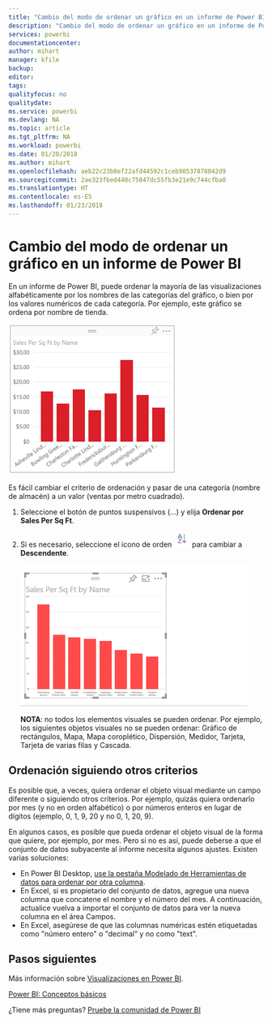 ```yaml
---
title: "Cambio del modo de ordenar un gráfico en un informe de Power BI"
description: "Cambio del modo de ordenar un gráfico en un informe de Power BI"
services: powerbi
documentationcenter: 
author: mihart
manager: kfile
backup: 
editor: 
tags: 
qualityfocus: no
qualitydate: 
ms.service: powerbi
ms.devlang: NA
ms.topic: article
ms.tgt_pltfrm: NA
ms.workload: powerbi
ms.date: 01/20/2018
ms.author: mihart
ms.openlocfilehash: aeb22c23b0ef22afd44592c1ceb90537878042d9
ms.sourcegitcommit: 2ae323fbed440c75847dc55fb3e21e9c744cfba0
ms.translationtype: HT
ms.contentlocale: es-ES
ms.lasthandoff: 01/23/2018
---
```

# <a name="change-how-a-chart-is-sorted-in-a-power-bi-report"></a>Cambio del modo de ordenar un gráfico en un informe de Power BI
En un informe de Power BI, puede ordenar la mayoría de las visualizaciones alfabéticamente por los nombres de las categorías del gráfico, o bien por los valores numéricos de cada categoría. Por ejemplo, este gráfico se ordena por nombre de tienda.

![](media/power-bi-report-change-sort/pbi_chartsortcategory.png)

Es fácil cambiar el criterio de ordenación y pasar de una categoría (nombre de almacén) a un valor (ventas por metro cuadrado).

1. Seleccione el botón de puntos suspensivos (…) y elija **Ordenar por Sales Per Sq Ft**.
2. Si es necesario, seleccione el icono de orden ![](media/power-bi-report-change-sort/sorticon.png) para cambiar a **Descendente**.

   ![](media/power-bi-report-change-sort/sortby.gif)

   **NOTA**: no todos los elementos visuales se pueden ordenar.  Por ejemplo, los siguientes objetos visuales no se pueden ordenar: Gráfico de rectángulos, Mapa, Mapa coroplético, Dispersión, Medidor, Tarjeta, Tarjeta de varias filas y Cascada.

<a name="other"></a>
## <a name="sorting-using-other-criteria"></a>Ordenación siguiendo otros criterios
Es posible que, a veces, quiera ordenar el objeto visual mediante un campo diferente o siguiendo otros criterios.  Por ejemplo, quizás quiera ordenarlo por mes (y no en orden alfabético) o por números enteros en lugar de dígitos (ejemplo, 0, 1, 9, 20 y no 0, 1, 20, 9).  

En algunos casos, es posible que pueda ordenar el objeto visual de la forma que quiere, por ejemplo, por mes.  Pero si no es así, puede deberse a que el conjunto de datos subyacente al informe necesita algunos ajustes. Existen varias soluciones:

* En Power BI Desktop, [use la pestaña Modelado de Herramientas de datos para ordenar por otra columna](desktop-sort-by-column.md).
* En Excel, si es propietario del conjunto de datos, agregue una nueva columna que concatene el nombre y el número del mes. A continuación, actualice vuelva a importar el conjunto de datos para ver la nueva columna en el área Campos.
* En Excel, asegúrese de que las columnas numéricas estén etiquetadas como "número entero" o "decimal" y no como "text".

## <a name="next-steps"></a>Pasos siguientes
Más información sobre [Visualizaciones en Power BI](power-bi-report-visualizations.md).

[Power BI: Conceptos básicos](service-basic-concepts.md)

¿Tiene más preguntas? [Pruebe la comunidad de Power BI](http://community.powerbi.com/)
